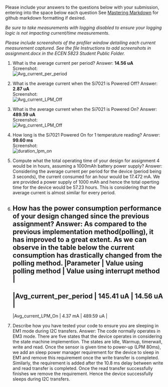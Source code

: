 Please include your answers to the questions below with your submission, entering into the space below each question
See [Mastering Markdown](https://guides.github.com/features/mastering-markdown/) for github markdown formatting if desired.

*Be sure to take measurements with logging disabled to ensure your logging logic is not impacting current/time measurements.*

*Please include screenshots of the profiler window detailing each current measurement captured.  See the file Instructions to add screenshots in assignment.docx in the ECEN 5823 Student Public Folder.* 

1. What is the average current per period?
   Answer: **14.56 uA**
   <br>Screenshot:  
   ![Avg_current_per_period](https://github.com/CU-ECEN-5823/ecen5823-assignment4-Mich2899/blob/master/questions/screenshots/assignment4/avg_current_per_period.PNG)  

2. What is the average current when the Si7021 is Powered Off?
   Answer: **2.87 uA**
   <br>Screenshot:  
   ![Avg_current_LPM_Off](https://github.com/CU-ECEN-5823/ecen5823-assignment4-Mich2899/blob/master/questions/screenshots/assignment4/Avg_current_LPM_Off.PNG)  

3. What is the average current when the Si7021 is Powered On?
   Answer: **489.59 uA**
   <br>Screenshot:  
   ![Avg_current_LPM_Off](https://github.com/CU-ECEN-5823/ecen5823-assignment4-Mich2899/blob/master/questions/screenshots/assignment4/Avg_current_LPM_On.PNG)  

4. How long is the Si7021 Powered On for 1 temperature reading?
   Answer: **99.60 ms**
   <br>Screenshot:  
   ![duration_lpm_on](https://github.com/CU-ECEN-5823/ecen5823-assignment4-Mich2899/blob/master/questions/screenshots/assignment4/duration_lpm_on.PNG)  

5. Compute what the total operating time of your design for assignment 4 would be in hours, assuming a 1000mAh battery power supply?
   Answer: Considering the average current per period for the device (period being 3 seconds), the current consumed for an hour would be 17.472 mA. We are provided a power supply of 1000 mAh and hence the total operting time for the device would be 57.23 hours. This is considering that the average current is almost similar for every period. 
   
6. How has the power consumption performance of your design changed since the previous assignment?
   Answer: As compared to the previous implementation method(polling), it has improved to a great extent. As we can observe in the table below the current consumption has drastically changed from the polling method. 
   |Parameter              | Value using polling method | Value using interrupt method |
   -------------------------------------------------------------------------------------
   |Avg_current_per_period |           145.41 uA        |            14.56 uA          |
   -------------------------------------------------------------------------------------
   |Avg_current_LPM_On     |            4.37 mA         |            489.59 uA         |
   
7. Describe how you have tested your code to ensure you are sleeping in EM1 mode during I2C transfers.
   Answer: The code normally operates in EM3 mode. There are five states that the device operates in considering the state machine implemention. The states are Idle, Warmup, timerwait, write and read. Once the sensor is given time to power-up (LPM 80ms), we add an sleep power manager requirement for the device to sleep in EM1 and remove this requirement once the write transfer is completed. Similarly, the requirement is added after the 10.8 ms delay between write and read transfer is completed. Once the read transfer successfully finishes we remove the requirement. Hence the device successfully sleeps during I2C transfers.
   

